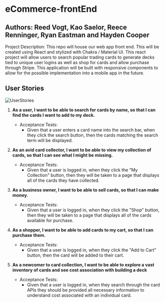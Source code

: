 # eCommerce-frontEnd

## Authors: Reed Vogt, Kao Saelor, Reece Renninger, Ryan Eastman and Hayden Cooper

Project Description:
This repo will house our web app front end.  This will be created using React and stylized with Chakra / Material UI.  This react project will allow users to search popular trading cards to generate decks tied to unique user logins as well as shop for cards and allow purchase through Stripe.  This application will be built with responsive components to allow for the possible implementation into a mobile app in the future.

## User Stories

![UserStories](https://media.giphy.com/media/v1.Y2lkPTc5MGI3NjExYmw0ZDljNzFjOGpocGtrcHd0ZjF1d3BrdjV0bjdmemFzb3doM3J2YiZlcD12MV9pbnRlcm5hbF9naWZfYnlfaWQmY3Q9Zw/a08JEaLsJSAgP7da1j/giphy.gif)

1. **As a user, I want to be able to search for cards by name, so that I can find the cards I want to add to my deck.**

    - Acceptance Tests:
        - Given that a user enters a card name into the search bar, when they click the search button, then the cards matching the search term will be displayed.
  
2. **As an avid card collector, I want to be able to view my collection of cards, so that I can see what I might be missing.**

    - Acceptance Tests:
        - Given that a user is logged in, when they click the "My Collection" button, then they will be taken to a page that displays all of the cards they have collected.

3. **As a business owner, I want to be able to sell cards, so that I can make money.**

    - Acceptance Tests:
        - Given that a user is logged in, when they click the "Shop" button, then they will be taken to a page that displays all of the cards available for purchase.

4. **As a shopper, I want to be able to add cards to my cart, so that I can purchase them.**

    - Acceptance Tests:
        - Given that a user is logged in, when they click the "Add to Cart" button, then the card will be added to their cart.

5. **As a newcomer to card collection, I want to be able to explore a vast inventory of cards and see cost association with building a deck**

     - Acceptance Tests:
        - Given that a user is logged in, when they search through the card APIs they should be provided all necessary information to understand cost associated with an individual card.
